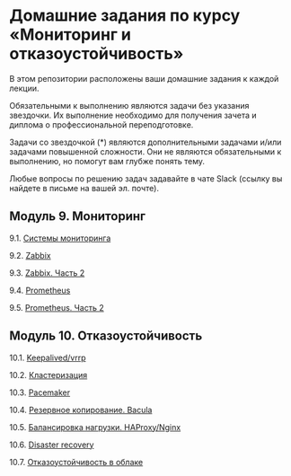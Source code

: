 # Домашние задания по курсу «Мониторинг и отказоустойчивость»

В этом репозитории расположены ваши домашние задания к каждой лекции. 

Обязательными к выполнению являются задачи без указания звездочки. Их выполнение необходимо для получения зачета и диплома о профессиональной переподготовке.

Задачи со звездочкой (*) являются дополнительными задачами и/или задачами повышенной сложности. Они не являются обязательными к выполнению, но помогут вам глубже понять тему.

Любые вопросы по решению задач задавайте в чате Slack (ссылку вы найдете в письме на вашей эл. почте).

## Модуль 9. Мониторинг

9.1. [Системы мониторинга](https://github.com/netology-code/srlb-homework/blob/main/9-01.md)

9.2. [Zabbix](https://github.com/netology-code/srlb-homework/blob/main/9-02.md)

9.3. [Zabbix. Часть 2](https://github.com/netology-code/srlb-homework/blob/main/9-03.md)

9.4. [Prometheus](https://github.com/netology-code/srlb-homework/blob/main/9-04.md)

9.5. [Prometheus. Часть 2](https://github.com/netology-code/srlb-homework/blob/main/9-05.md)


## Модуль 10. Отказоустойчивость

10.1. [Keepalived/vrrp]()

10.2. [Кластеризация]()

10.3. [Pacemaker]()

10.4. [Резервное копирование. Bacula]()

10.5. [Балансировка нагрузки. HAProxy/Nginx]()

10.6. [Disaster recovery]()

10.7. [Отказоустойчивость в облаке](https://github.com/netology-code/srlb-homework/blob/main/10-07.md)
